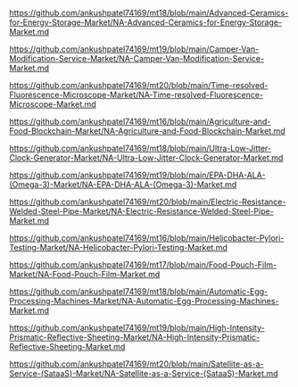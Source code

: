 <p><a href="https://github.com/ankushpatel74169/mt18/blob/main/Advanced-Ceramics-for-Energy-Storage-Market/NA-Advanced-Ceramics-for-Energy-Storage-Market.md">https://github.com/ankushpatel74169/mt18/blob/main/Advanced-Ceramics-for-Energy-Storage-Market/NA-Advanced-Ceramics-for-Energy-Storage-Market.md</a></p><p><a href="https://github.com/ankushpatel74169/mt19/blob/main/Camper-Van-Modification-Service-Market/NA-Camper-Van-Modification-Service-Market.md">https://github.com/ankushpatel74169/mt19/blob/main/Camper-Van-Modification-Service-Market/NA-Camper-Van-Modification-Service-Market.md</a></p><p><a href="https://github.com/ankushpatel74169/mt20/blob/main/Time-resolved-Fluorescence-Microscope-Market/NA-Time-resolved-Fluorescence-Microscope-Market.md">https://github.com/ankushpatel74169/mt20/blob/main/Time-resolved-Fluorescence-Microscope-Market/NA-Time-resolved-Fluorescence-Microscope-Market.md</a></p><p><a href="https://github.com/ankushpatel74169/mt16/blob/main/Agriculture-and-Food-Blockchain-Market/NA-Agriculture-and-Food-Blockchain-Market.md">https://github.com/ankushpatel74169/mt16/blob/main/Agriculture-and-Food-Blockchain-Market/NA-Agriculture-and-Food-Blockchain-Market.md</a></p><p><a href="https://github.com/ankushpatel74169/mt18/blob/main/Ultra-Low-Jitter-Clock-Generator-Market/NA-Ultra-Low-Jitter-Clock-Generator-Market.md">https://github.com/ankushpatel74169/mt18/blob/main/Ultra-Low-Jitter-Clock-Generator-Market/NA-Ultra-Low-Jitter-Clock-Generator-Market.md</a></p><p><a href="https://github.com/ankushpatel74169/mt19/blob/main/EPA-DHA-ALA-(Omega-3)-Market/NA-EPA-DHA-ALA-(Omega-3)-Market.md">https://github.com/ankushpatel74169/mt19/blob/main/EPA-DHA-ALA-(Omega-3)-Market/NA-EPA-DHA-ALA-(Omega-3)-Market.md</a></p><p><a href="https://github.com/ankushpatel74169/mt20/blob/main/Electric-Resistance-Welded-Steel-Pipe-Market/NA-Electric-Resistance-Welded-Steel-Pipe-Market.md">https://github.com/ankushpatel74169/mt20/blob/main/Electric-Resistance-Welded-Steel-Pipe-Market/NA-Electric-Resistance-Welded-Steel-Pipe-Market.md</a></p><p><a href="https://github.com/ankushpatel74169/mt16/blob/main/Helicobacter-Pylori-Testing-Market/NA-Helicobacter-Pylori-Testing-Market.md">https://github.com/ankushpatel74169/mt16/blob/main/Helicobacter-Pylori-Testing-Market/NA-Helicobacter-Pylori-Testing-Market.md</a></p><p><a href="https://github.com/ankushpatel74169/mt17/blob/main/Food-Pouch-Film-Market/NA-Food-Pouch-Film-Market.md">https://github.com/ankushpatel74169/mt17/blob/main/Food-Pouch-Film-Market/NA-Food-Pouch-Film-Market.md</a></p><p><a href="https://github.com/ankushpatel74169/mt18/blob/main/Automatic-Egg-Processing-Machines-Market/NA-Automatic-Egg-Processing-Machines-Market.md">https://github.com/ankushpatel74169/mt18/blob/main/Automatic-Egg-Processing-Machines-Market/NA-Automatic-Egg-Processing-Machines-Market.md</a></p><p><a href="https://github.com/ankushpatel74169/mt19/blob/main/High-Intensity-Prismatic-Reflective-Sheeting-Market/NA-High-Intensity-Prismatic-Reflective-Sheeting-Market.md">https://github.com/ankushpatel74169/mt19/blob/main/High-Intensity-Prismatic-Reflective-Sheeting-Market/NA-High-Intensity-Prismatic-Reflective-Sheeting-Market.md</a></p><p><a href="https://github.com/ankushpatel74169/mt20/blob/main/Satellite-as-a-Service-(SataaS)-Market/NA-Satellite-as-a-Service-(SataaS)-Market.md">https://github.com/ankushpatel74169/mt20/blob/main/Satellite-as-a-Service-(SataaS)-Market/NA-Satellite-as-a-Service-(SataaS)-Market.md</a></p>
